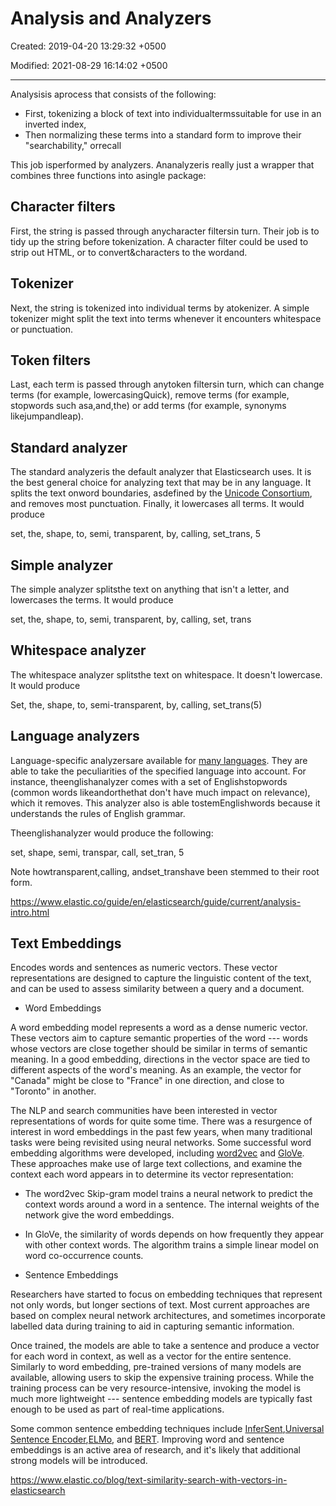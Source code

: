 # Analysis and Analyzers

Created: 2019-04-20 13:29:32 +0500

Modified: 2021-08-29 16:14:02 +0500

---

Analysisis aprocess that consists of the following:

- First, tokenizing a block of text into individualtermssuitable for use in an inverted index,
- Then normalizing these terms into a standard form to improve their "searchability," orrecall

This job isperformed by analyzers. Ananalyzeris really just a wrapper that combines three functions into asingle package:

## Character filters

First, the string is passed through anycharacter filtersin turn. Their job is to tidy up the string before tokenization. A character filter could be used to strip out HTML, or to convert&characters to the wordand.

## Tokenizer

Next, the string is tokenized into individual terms by atokenizer. A simple tokenizer might split the text into terms whenever it encounters whitespace or punctuation.

## Token filters

Last, each term is passed through anytoken filtersin turn, which can change terms (for example, lowercasingQuick), remove terms (for example, stopwords such asa,and,the) or add terms (for example, synonyms likejumpandleap).

## Standard analyzer

The standard analyzeris the default analyzer that Elasticsearch uses. It is the best general choice for analyzing text that may be in any language. It splits the text onword boundaries, asdefined by the [Unicode Consortium](http://www.unicode.org/reports/tr29/), and removes most punctuation. Finally, it lowercases all terms. It would produce

set, the, shape, to, semi, transparent, by, calling, set_trans, 5

## Simple analyzer

The simple analyzer splitsthe text on anything that isn't a letter, and lowercases the terms. It would produce

set, the, shape, to, semi, transparent, by, calling, set, trans

## Whitespace analyzer

The whitespace analyzer splitsthe text on whitespace. It doesn't lowercase. It would produce

Set, the, shape, to, semi-transparent, by, calling, set_trans(5)

## Language analyzers

Language-specific analyzersare available for [many languages](https://www.elastic.co/guide/en/elasticsearch/reference/2.4/analysis-lang-analyzer.html). They are able to take the peculiarities of the specified language into account. For instance, theenglishanalyzer comes with a set of Englishstopwords (common words likeandorthethat don't have much impact on relevance), which it removes. This analyzer also is able tostemEnglishwords because it understands the rules of English grammar.

Theenglishanalyzer would produce the following:

set, shape, semi, transpar, call, set_tran, 5

Note howtransparent,calling, andset_transhave been stemmed to their root form.

<https://www.elastic.co/guide/en/elasticsearch/guide/current/analysis-intro.html>

## Text Embeddings

Encodes words and sentences as numeric vectors. These vector representations are designed to capture the linguistic content of the text, and can be used to assess similarity between a query and a document.

- Word Embeddings

A word embedding model represents a word as a dense numeric vector. These vectors aim to capture semantic properties of the word --- words whose vectors are close together should be similar in terms of semantic meaning. In a good embedding, directions in the vector space are tied to different aspects of the word's meaning. As an example, the vector for "Canada" might be close to "France" in one direction, and close to "Toronto" in another.

The NLP and search communities have been interested in vector representations of words for quite some time. There was a resurgence of interest in word embeddings in the past few years, when many traditional tasks were being revisited using neural networks. Some successful word embedding algorithms were developed, including [word2vec](https://papers.nips.cc/paper/5021-distributed-representations-of-words-and-phrases-and-their-compositionality.pdf) and [GloVe](https://nlp.stanford.edu/pubs/glove.pdf). These approaches make use of large text collections, and examine the context each word appears in to determine its vector representation:

- The word2vec Skip-gram model trains a neural network to predict the context words around a word in a sentence. The internal weights of the network give the word embeddings.
- In GloVe, the similarity of words depends on how frequently they appear with other context words. The algorithm trains a simple linear model on word co-occurrence counts.

- Sentence Embeddings

Researchers have started to focus on embedding techniques that represent not only words, but longer sections of text. Most current approaches are based on complex neural network architectures, and sometimes incorporate labelled data during training to aid in capturing semantic information.

Once trained, the models are able to take a sentence and produce a vector for each word in context, as well as a vector for the entire sentence. Similarly to word embedding, pre-trained versions of many models are available, allowing users to skip the expensive training process. While the training process can be very resource-intensive, invoking the model is much more lightweight --- sentence embedding models are typically fast enough to be used as part of real-time applications.

Some common sentence embedding techniques include [InferSent](https://arxiv.org/abs/1705.02364),[Universal Sentence Encoder](https://arxiv.org/abs/1803.11175),[ELMo](https://arxiv.org/abs/1802.05365), and [BERT](https://arxiv.org/abs/1810.04805). Improving word and sentence embeddings is an active area of research, and it's likely that additional strong models will be introduced.

<https://www.elastic.co/blog/text-similarity-search-with-vectors-in-elasticsearch>
